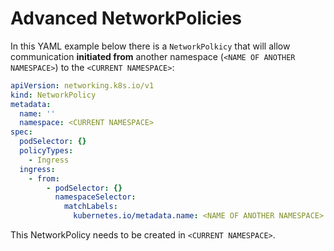# Advanced NetworkPolicies

In this YAML example below there is a `NetworkPolkicy` that will allow communication **initiated from** another namespace (`<NAME OF ANOTHER NAMESPACE>`) to the `<CURRENT NAMESPACE>`:

```yaml
apiVersion: networking.k8s.io/v1
kind: NetworkPolicy
metadata:
  name: ''
  namespace: <CURRENT NAMESPACE>
spec:
  podSelector: {}
  policyTypes:
    - Ingress
  ingress:
    - from:
        - podSelector: {}
          namespaceSelector:
            matchLabels:
              kubernetes.io/metadata.name: <NAME OF ANOTHER NAMESPACE>
```

This NetworkPolicy needs to be created in `<CURRENT NAMESPACE>`.
